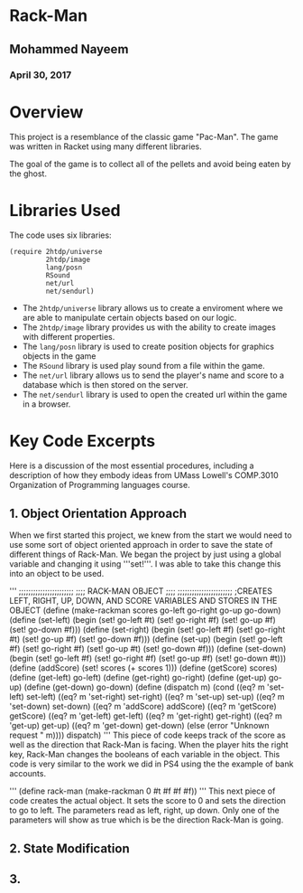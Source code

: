 # Rack-Man  
  
## Mohammed Nayeem  
### April 30, 2017  
  
# Overview  
  
This project is a resemblance of the classic game "Pac-Man". The game was written in Racket using many different libraries.

The goal of the game is to collect all of the pellets and avoid being eaten by the ghost. 

  
# Libraries Used  
The code uses six libraries:

```
(require 2htdp/universe  
         2htdp/image  
         lang/posn  
         RSound  
         net/url  
         net/sendurl)  
```  
  
* The ```2htdp/universe``` library allows us to create a enviroment where we are able to manipulate certain objects based on our logic.  
* The ```2htdp/image``` library provides us with the ability to create images with different properties.
* The ```lang/posn``` library is used to create position objects for graphics objects in the game  
* The ```RSound``` library is used play sound from a file within the game.
* The ```net/url``` library allows us to send the player's name and score to a database which is then stored on the server.  
* The ```net/sendurl``` library is used to open the created url within the game in a browser. 
  
# Key Code Excerpts  
  
Here is a discussion of the most essential procedures, including a description of how they embody ideas from 
UMass Lowell's COMP.3010 Organization of Programming languages course.  
  
## 1. Object Orientation Approach  
When we first started this project, we knew from the start we would need to use some sort of object oriented approach in order to save the state of different things of Rack-Man. We began the project by just using a global variable and changing it using '''set!'''. I was able to take this change this into an object to be used.

'''
;;;;;;;;;;;;;;;;;;;;;;; 
;;;; RACK-MAN OBJECT ;;;;
;;;;;;;;;;;;;;;;;;;;;;;
;CREATES LEFT, RIGHT, UP, DOWN, AND SCORE VARIABLES AND STORES IN THE OBJECT
(define (make-rackman scores go-left go-right go-up go-down)
	(define (set-left)
		(begin (set! go-left #t)
			(set! go-right #f)
			(set! go-up #f)
			(set! go-down #f)))
	(define (set-right)
		(begin (set! go-left #f)
			(set! go-right #t)
			(set! go-up #f)
			(set! go-down #f)))
	(define (set-up)
		(begin (set! go-left #f)
			(set! go-right #f)
			(set! go-up #t)
			(set! go-down #f)))
	(define (set-down)
		(begin (set! go-left #f)
			(set! go-right #f)
			(set! go-up #f)
			(set! go-down #t)))
	(define (addScore)
		(set! scores (+ scores 1)))
	(define (getScore)
		scores)
	(define (get-left)
		go-left)
	(define (get-right)
		go-right)
	(define (get-up)
		go-up)
	(define (get-down)
		go-down) 
	(define (dispatch m)
		(cond ((eq? m 'set-left) set-left)
			  ((eq? m 'set-right) set-right)
			  ((eq? m 'set-up) set-up)
			  ((eq? m 'set-down) set-down)
			  ((eq? m 'addScore) addScore)
			  ((eq? m 'getScore) getScore)
			  ((eq? m 'get-left) get-left)
			  ((eq? m 'get-right) get-right)
			  ((eq? m 'get-up) get-up)
			  ((eq? m 'get-down) get-down)
			  (else (error "Unknown request "
						   m))))
  dispatch)
  '''
This piece of code keeps track of the score as well as the direction that Rack-Man is facing. When the player hits the right key, Rack-Man changes the booleans of each variable in the object. This code is very similar to the work we did in PS4 using the the example of bank accounts. 

'''
(define rack-man (make-rackman 0 #t #f #f #f))
'''
This next piece of code creates the actual object. It sets the score to 0 and sets the direction to go to left. The parameters read as left, right, up down. Only one of the parameters will show as true which is be the direction Rack-Man is going.
## 2. State Modification

## 3. 

